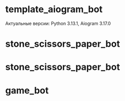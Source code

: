 # template_aiogram_bot

Актуальные версии: Python 3.13.1,
                   Aiogram 3.17.0
# stone_scissors_paper_bot
# stone_scissors_paper_bot
# game_bot
